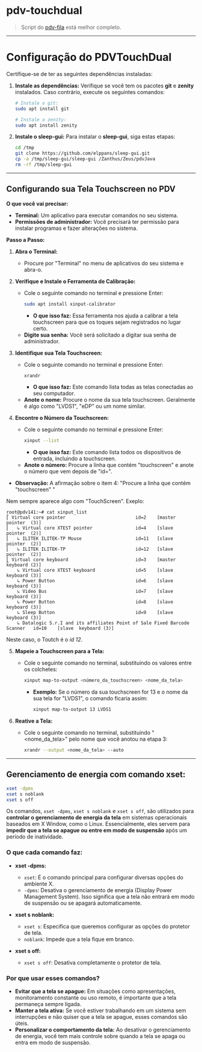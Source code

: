 # pdv-touchdual
>Script do [pdv-fila](https://github.com/elppans/pdv-fila) está melhor completo.
---

# Configuração do PDVTouchDual

Certifique-se de ter as seguintes dependências instaladas:

1. **Instale as dependências:**
   Verifique se você tem os pacotes **git** e **zenity** instalados. Caso contrário, execute os seguintes comandos:

   ```bash
   # Instale o git:
   sudo apt install git

   # Instale o zenity:
   sudo apt install zenity
   ```

2. **Instale o sleep-gui:**
   Para instalar o **sleep-gui**, siga estas etapas:

   ```bash
   cd /tmp
   git clone https://github.com/elppans/sleep-gui.git
   cp -a /tmp/sleep-gui/sleep-gui /Zanthus/Zeus/pdvJava
   rm -rf /tmp/sleep-gui
   ```
---

## Configurando sua Tela Touchscreen no PDV

**O que você vai precisar:**

* **Terminal:** Um aplicativo para executar comandos no seu sistema.
* **Permissões de administrador:** Você precisará ter permissão para instalar programas e fazer alterações no sistema.

**Passo a Passo:**

1. **Abra o Terminal:**
   * Procure por "Terminal" no menu de aplicativos do seu sistema e abra-o.

2. **Verifique e Instale o Ferramenta de Calibração:**
   * Cole o seguinte comando no terminal e pressione Enter:
     ```bash
     sudo apt install xinput-calibrator
     ```
     * **O que isso faz:** Essa ferramenta nos ajuda a calibrar a tela touchscreen para que os toques sejam registrados no lugar certo.
   * **Digite sua senha:** Você será solicitado a digitar sua senha de administrador.

3. **Identifique sua Tela Touchscreen:**
   * Cole o seguinte comando no terminal e pressione Enter:
     ```bash
     xrandr
     ```
     * **O que isso faz:** Este comando lista todas as telas conectadas ao seu computador.
   * **Anote o nome:** Procure o nome da sua tela touchscreen. Geralmente é algo como "LVDS1", "eDP" ou um nome similar.

4. **Encontre o Número da Touchscreen:**
   * Cole o seguinte comando no terminal e pressione Enter:
     ```bash
     xinput --list
     ```
     * **O que isso faz:** Este comando lista todos os dispositivos de entrada, incluindo a touchscreen.
   * **Anote o número:** Procure a linha que contém "touchscreen" e anote o número que vem depois de "id=".

- **Observação:**
A afirmação sobre o item 4: "Procure a linha que contém "touchscreen" "

Nem sempre aparece algo com "TouchScreen". Exeplo:

```
root@pdv141:~# cat xinput_list
⎡ Virtual core pointer                          id=2    [master pointer  (3)]
⎜   ↳ Virtual core XTEST pointer                id=4    [slave  pointer  (2)]
⎜   ↳ ILITEK ILITEK-TP Mouse                    id=11   [slave  pointer  (2)]
⎜   ↳ ILITEK ILITEK-TP                          id=12   [slave  pointer  (2)]
⎣ Virtual core keyboard                         id=3    [master keyboard (2)]
    ↳ Virtual core XTEST keyboard               id=5    [slave  keyboard (3)]
    ↳ Power Button                              id=6    [slave  keyboard (3)]
    ↳ Video Bus                                 id=7    [slave  keyboard (3)]
    ↳ Power Button                              id=8    [slave  keyboard (3)]
    ↳ Sleep Button                              id=9    [slave  keyboard (3)]
    ↳ Datalogic S.r.I and its affiliates Point of Sale Fixed Barcode Scanner   id=10    [slave  keyboard (3)]
```
Neste caso, o Toutch é o *id 12*.


5. **Mapeie a Touchscreen para a Tela:**
   * Cole o seguinte comando no terminal, substituindo os valores entre os colchetes:
     ```bash
     xinput map-to-output <número_da_touchscreen> <nome_da_tela>
     ```
     * **Exemplo:** Se o número da sua touchscreen for 13 e o nome da sua tela for "LVDS1", o comando ficaria assim:
       ```bash
       xinput map-to-output 13 LVDS1
       ```

6. **Reative a Tela:**
   * Cole o seguinte comando no terminal, substituindo "<nome_da_tela>" pelo nome que você anotou na etapa 3:
     ```bash
     xrandr --output <nome_da_tela> --auto
     ```
___
## Gerenciamento de energia com comando xset:

```bash
xset -dpms
xset s noblank
xset s off
```
Os comandos, `xset -dpms`, `xset s noblank` e `xset s off`, são utilizados para **controlar o gerenciamento de energia da tela** em sistemas operacionais baseados em X Window, como o Linux. Essencialmente, eles servem para **impedir que a tela se apague ou entre em modo de suspensão** após um período de inatividade.

### O que cada comando faz:

* **xset -dpms:**
    * `xset`: É o comando principal para configurar diversas opções do ambiente X.
    * `-dpms`: Desativa o gerenciamento de energia (Display Power Management System). Isso significa que a tela não entrará em modo de suspensão ou se apagará automaticamente.

* **xset s noblank:**
    * `xset s`: Especifica que queremos configurar as opções do protetor de tela.
    * `noblank`: Impede que a tela fique em branco.

* **xset s off:**
    * `xset s off`: Desativa completamente o protetor de tela.

### Por que usar esses comandos?

* **Evitar que a tela se apague:** Em situações como apresentações, monitoramento constante ou uso remoto, é importante que a tela permaneça sempre ligada.
* **Manter a tela ativa:** Se você estiver trabalhando em um sistema sem interrupções e não quiser que a tela se apague, esses comandos são úteis.
* **Personalizar o comportamento da tela:** Ao desativar o gerenciamento de energia, você tem mais controle sobre quando a tela se apaga ou entra em modo de suspensão.
